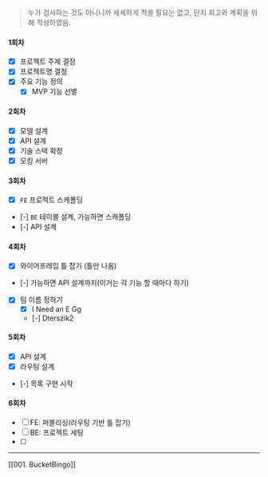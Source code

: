> 누가 검사하는 것도 아니니까 세세하게 적을 필요는 없고, 단지 회고와 계획을 위해 작성하였음.
#### 1회차
- [x] 프로젝트 주제 결정
- [x] 프로젝트명 결정
- [x] 주요 기능 정의
	- [x] MVP 기능 선별
#### 2회차
- [x] 모델 설계
- [x] API 설계
- [x] 기술 스택 확정
- [x] 모킹 서버 
#### 3회차
- [x] `FE` 프로젝트 스캐폴딩
- [-] `BE` 테이블 설계, 가능하면 스캐폴딩
- [-] API 설계
#### 4회차
- [x] 와이어프레임 틀 잡기 (틀만 나옴)
- [-] 가능하면 API 설계까지(이거는 각 기능 할 때마다 하기)
- [x] 팀 이름 정하기
	- [x] I Need an E Gg
	- [-] Dterszik2
#### 5회차
- [x] API 설계
- [x] 라우팅 설계
- [-] 목록 구현 시작
#### 6회차
- [ ] FE: 퍼블리싱(라우팅 기반 틀 잡기)
- [ ] BE: 프로젝트 세팅
- [ ] 

---
[[001. BucketBingo]]